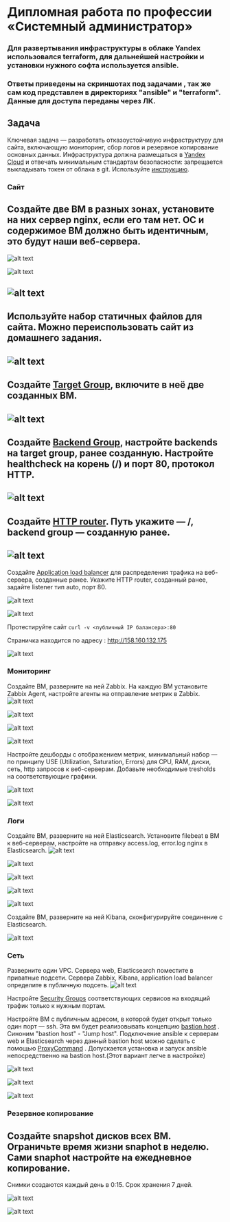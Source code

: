
#  Дипломная работа по профессии «Системный администратор»

### Для развертывания инфраструктуры в облаке Yandex  использовался terraform, для дальнейшей настройки и установки нужного софта используется ansible.

### Ответы приведены на скриншотах под задачами , так же сам код представлен в директориях "ansible" и "terraform". Данные для доступа переданы через ЛК.

## Задача
Ключевая задача — разработать отказоустойчивую инфраструктуру для сайта, включающую мониторинг, сбор логов и резервное копирование основных данных. Инфраструктура должна размещаться в [Yandex Cloud](https://cloud.yandex.com/) и отвечать минимальным стандартам безопасности: запрещается выкладывать токен от облака в git. Используйте [инструкцию](https://cloud.yandex.ru/docs/tutorials/infrastructure-management/terraform-quickstart#get-credentials).


### Сайт
Создайте две ВМ в разных зонах, установите на них сервер nginx, если его там нет. ОС и содержимое ВМ должно быть идентичным, это будут наши веб-сервера.
---
![alt text](<img/Screenshot 2024-03-01-19.png>)

![alt text](<img/Screenshot 2024-03-01-20.png>)

![alt text](<img/Screenshot 2024-03-01-21.png>)
---
Используйте набор статичных файлов для сайта. Можно переиспользовать сайт из домашнего задания.
---
![alt text](<img/Screenshot 2024-03-01-22.png>)
---
Создайте [Target Group](https://cloud.yandex.com/docs/application-load-balancer/concepts/target-group), включите в неё две созданных ВМ.
---
![alt text](<img/Screenshot 2024-03-01-1.png>)
---
Создайте [Backend Group](https://cloud.yandex.com/docs/application-load-balancer/concepts/backend-group), настройте backends на target group, ранее созданную. Настройте healthcheck на корень (/) и порт 80, протокол HTTP.
---
![alt text](<img/Screenshot 2024-03-01-2.png>)
---
Создайте [HTTP router](https://cloud.yandex.com/docs/application-load-balancer/concepts/http-router). Путь укажите — /, backend group — созданную ранее.
---
![alt text](<img/Screenshot 2024-03-01-3.png>)
---
Создайте [Application load balancer](https://cloud.yandex.com/en/docs/application-load-balancer/) для распределения трафика на веб-сервера, созданные ранее. Укажите HTTP router, созданный ранее, задайте listener тип auto, порт 80.

![alt text](<img/Screenshot 2024-03-01-4.png>)

![alt text](<img/Screenshot 2024-03-01-25.png>)

Протестируйте сайт
`curl -v <публичный IP балансера>:80` 

Страничка находится по адресу :
http://158.160.132.175

![alt text](<img/Screenshot 2024-03-01-5.png>)


### Мониторинг
Создайте ВМ, разверните на ней Zabbix. На каждую ВМ установите Zabbix Agent, настройте агенты на отправление метрик в Zabbix. 
![alt text](<img/Screenshot 2024-03-01-6.png>)

![alt text](<img/Screenshot 2024-03-01-7.png>)

![alt text](<img/Screenshot 2024-03-01-23.png>)

![alt text](<img/Screenshot 2024-03-01-24.png>)

Настройте дешборды с отображением метрик, минимальный набор — по принципу USE (Utilization, Saturation, Errors) для CPU, RAM, диски, сеть, http запросов к веб-серверам. Добавьте необходимые tresholds на соответствующие графики.

![alt text](<img/Screenshot 2024-03-01-8.png>)

![alt text](<img/Screenshot 2024-03-01-9.png>)

### Логи
Cоздайте ВМ, разверните на ней Elasticsearch. Установите filebeat в ВМ к веб-серверам, настройте на отправку access.log, error.log nginx в Elasticsearch.
![alt text](<img/Screenshot 2024-03-01-27.png>)

![alt text](<img/Screenshot 2024-03-01-28.png>)

![alt text](<img/Screenshot 2024-03-01-26.png>)

![alt text](<img/Screenshot 2024-03-01-10.png>)

![alt text](<img/Screenshot 2024-03-01-18.png>)

Создайте ВМ, разверните на ней Kibana, сконфигурируйте соединение с Elasticsearch.

![alt text](<img/Screenshot 2024-03-01-11.png>)

### Сеть
Разверните один VPC. Сервера web, Elasticsearch поместите в приватные подсети. Сервера Zabbix, Kibana, application load balancer определите в публичную подсеть.
![alt text](<img/Screenshot 2024-03-01-12.png>)

Настройте [Security Groups](https://cloud.yandex.com/docs/vpc/concepts/security-groups) соответствующих сервисов на входящий трафик только к нужным портам.

Настройте ВМ с публичным адресом, в которой будет открыт только один порт — ssh.  Эта вм будет реализовывать концепцию  [bastion host]( https://cloud.yandex.ru/docs/tutorials/routing/bastion) . Синоним "bastion host" - "Jump host". Подключение  ansible к серверам web и Elasticsearch через данный bastion host можно сделать с помощью  [ProxyCommand](https://docs.ansible.com/ansible/latest/network/user_guide/network_debug_troubleshooting.html#network-delegate-to-vs-proxycommand) . Допускается установка и запуск ansible непосредственно на bastion host.(Этот вариант легче в настройке)

![alt text](<img/Screenshot 2024-03-01-13.png>)

![alt text](<img/Screenshot 2024-03-01-14.png>)

![alt text](<img/Screenshot 2024-03-01-15.png>)

### Резервное копирование
Создайте snapshot дисков всех ВМ. Ограничьте время жизни snaphot в неделю. Сами snaphot настройте на ежедневное копирование.
---

Снимки создаются каждый день в 0:15. Срок хранения 7 дней.

![alt text](<img/Screenshot 2024-03-01-16.png>)

![alt text](<img/Screenshot 2024-03-01-17.png>)
